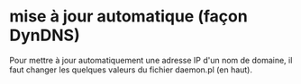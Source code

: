 # mise à jour automatique (façon DynDNS)

Pour mettre à jour automatiquement une adresse IP d'un nom de domaine, il faut
changer les quelques valeurs du fichier daemon.pl (en haut).
